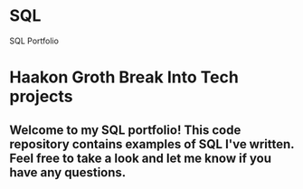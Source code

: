 # SQL
SQL Portfolio
# Haakon Groth Break Into Tech projects
## Welcome to my SQL portfolio! This code repository contains examples of SQL I've written. Feel free to take a look and let me know if you have any questions.
